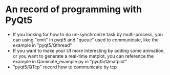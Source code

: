 # An record of programming with PyQt5
+ If you looking for how to do un-synchronize task by multi-process, you can using "emit" in pyqt5 and "queue" used to communicate, like the example in "pyqt5/Qthread"
+ If you want to make your UI more interesting by adding some animation, or you want to generate a real-time matplot, you can reference the example in Qanimate_example.py in "pyqt5/Qmatplot"
+ "pyqt5/QTcp" record how to communicate by tcp
